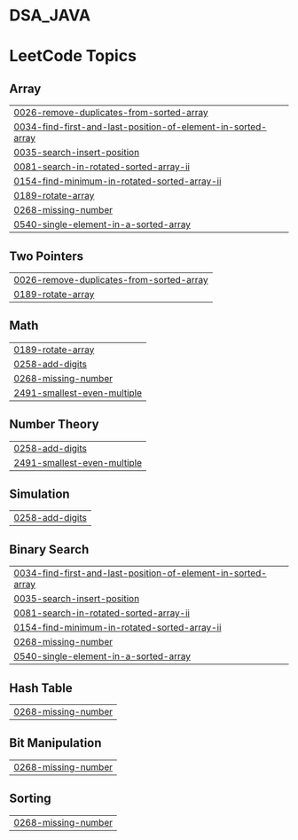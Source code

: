 # DSA_JAVA
<!---LeetCode Topics Start-->
# LeetCode Topics
## Array
|  |
| ------- |
| [0026-remove-duplicates-from-sorted-array](https://github.com/Jagadeep-Reddy/DSA_JAVA/tree/master/0026-remove-duplicates-from-sorted-array) |
| [0034-find-first-and-last-position-of-element-in-sorted-array](https://github.com/Jagadeep-Reddy/DSA_JAVA/tree/master/0034-find-first-and-last-position-of-element-in-sorted-array) |
| [0035-search-insert-position](https://github.com/Jagadeep-Reddy/DSA_JAVA/tree/master/0035-search-insert-position) |
| [0081-search-in-rotated-sorted-array-ii](https://github.com/Jagadeep-Reddy/DSA_JAVA/tree/master/0081-search-in-rotated-sorted-array-ii) |
| [0154-find-minimum-in-rotated-sorted-array-ii](https://github.com/Jagadeep-Reddy/DSA_JAVA/tree/master/0154-find-minimum-in-rotated-sorted-array-ii) |
| [0189-rotate-array](https://github.com/Jagadeep-Reddy/DSA_JAVA/tree/master/0189-rotate-array) |
| [0268-missing-number](https://github.com/Jagadeep-Reddy/DSA_JAVA/tree/master/0268-missing-number) |
| [0540-single-element-in-a-sorted-array](https://github.com/Jagadeep-Reddy/DSA_JAVA/tree/master/0540-single-element-in-a-sorted-array) |
## Two Pointers
|  |
| ------- |
| [0026-remove-duplicates-from-sorted-array](https://github.com/Jagadeep-Reddy/DSA_JAVA/tree/master/0026-remove-duplicates-from-sorted-array) |
| [0189-rotate-array](https://github.com/Jagadeep-Reddy/DSA_JAVA/tree/master/0189-rotate-array) |
## Math
|  |
| ------- |
| [0189-rotate-array](https://github.com/Jagadeep-Reddy/DSA_JAVA/tree/master/0189-rotate-array) |
| [0258-add-digits](https://github.com/Jagadeep-Reddy/DSA_JAVA/tree/master/0258-add-digits) |
| [0268-missing-number](https://github.com/Jagadeep-Reddy/DSA_JAVA/tree/master/0268-missing-number) |
| [2491-smallest-even-multiple](https://github.com/Jagadeep-Reddy/DSA_JAVA/tree/master/2491-smallest-even-multiple) |
## Number Theory
|  |
| ------- |
| [0258-add-digits](https://github.com/Jagadeep-Reddy/DSA_JAVA/tree/master/0258-add-digits) |
| [2491-smallest-even-multiple](https://github.com/Jagadeep-Reddy/DSA_JAVA/tree/master/2491-smallest-even-multiple) |
## Simulation
|  |
| ------- |
| [0258-add-digits](https://github.com/Jagadeep-Reddy/DSA_JAVA/tree/master/0258-add-digits) |
## Binary Search
|  |
| ------- |
| [0034-find-first-and-last-position-of-element-in-sorted-array](https://github.com/Jagadeep-Reddy/DSA_JAVA/tree/master/0034-find-first-and-last-position-of-element-in-sorted-array) |
| [0035-search-insert-position](https://github.com/Jagadeep-Reddy/DSA_JAVA/tree/master/0035-search-insert-position) |
| [0081-search-in-rotated-sorted-array-ii](https://github.com/Jagadeep-Reddy/DSA_JAVA/tree/master/0081-search-in-rotated-sorted-array-ii) |
| [0154-find-minimum-in-rotated-sorted-array-ii](https://github.com/Jagadeep-Reddy/DSA_JAVA/tree/master/0154-find-minimum-in-rotated-sorted-array-ii) |
| [0268-missing-number](https://github.com/Jagadeep-Reddy/DSA_JAVA/tree/master/0268-missing-number) |
| [0540-single-element-in-a-sorted-array](https://github.com/Jagadeep-Reddy/DSA_JAVA/tree/master/0540-single-element-in-a-sorted-array) |
## Hash Table
|  |
| ------- |
| [0268-missing-number](https://github.com/Jagadeep-Reddy/DSA_JAVA/tree/master/0268-missing-number) |
## Bit Manipulation
|  |
| ------- |
| [0268-missing-number](https://github.com/Jagadeep-Reddy/DSA_JAVA/tree/master/0268-missing-number) |
## Sorting
|  |
| ------- |
| [0268-missing-number](https://github.com/Jagadeep-Reddy/DSA_JAVA/tree/master/0268-missing-number) |
<!---LeetCode Topics End-->